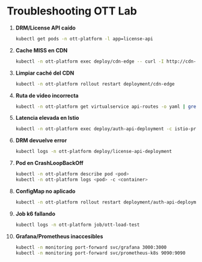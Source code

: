 # Troubleshooting OTT Lab

1. **DRM/License API caído**
   ```bash
   kubectl get pods -n ott-platform -l app=license-api
   ```
2. **Cache MISS en CDN**
   ```bash
   kubectl -n ott-platform exec deploy/cdn-edge -- curl -I http://cdn-edge-service/media/demo/master.m3u8
   ```
3. **Limpiar caché del CDN**
   ```bash
   kubectl -n ott-platform rollout restart deployment/cdn-edge
   ```
4. **Ruta de video incorrecta**
   ```bash
   kubectl -n ott-platform get virtualservice api-routes -o yaml | grep -A1 cdn
   ```
5. **Latencia elevada en Istio**
   ```bash
   kubectl -n ott-platform exec deploy/auth-api-deployment -c istio-proxy -- curl -s localhost:15000/stats | grep upstream_rq_time
   ```
6. **DRM devuelve error**
   ```bash
   kubectl logs -n ott-platform deploy/license-api-deployment
   ```
7. **Pod en CrashLoopBackOff**
   ```bash
   kubectl -n ott-platform describe pod <pod>
   kubectl -n ott-platform logs <pod> -c <container>
   ```
8. **ConfigMap no aplicado**
   ```bash
   kubectl -n ott-platform rollout restart deployment/auth-api-deployment
   ```
9. **Job k6 fallando**
   ```bash
   kubectl logs -n ott-platform job/ott-load-test
   ```
10. **Grafana/Prometheus inaccesibles**
    ```bash
    kubectl -n monitoring port-forward svc/grafana 3000:3000
    kubectl -n monitoring port-forward svc/prometheus-k8s 9090:9090
    ```
